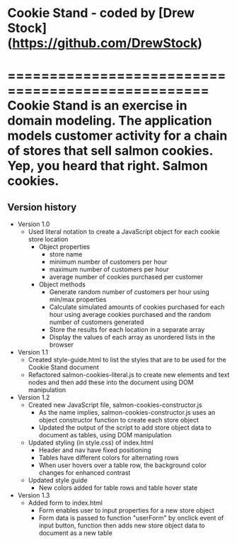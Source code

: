 # Cookie Stand - coded by [Drew Stock] (https://github.com/DrewStock)
==================================================
Cookie Stand is an exercise in domain modeling. The application models customer activity for a chain of stores that sell salmon cookies. Yep, you heard that right. Salmon cookies.
==================================================
## Version history
* Version 1.0
  * Used literal notation to create a JavaScript object for each cookie store location
    * Object properties
      * store name
      * minimum number of customers per hour
      * maximum number of customers per hour
      * average number of cookies purchased per customer
    * Object methods
      * Generate random number of customers per hour using min/max properties
      * Calculate simulated amounts of cookies purchased for each hour using average cookies purchased and the random   number of customers generated
      * Store the results for each location in a separate array
      * Display the values of each array as unordered lists in the browser
* Version 1.1
  * Created style-guide.html to list the styles that are to be used for the Cookie Stand document
  * Refactored salmon-cookies-literal.js to create new elements and text nodes and then add these into the document using DOM manipulation
* Version 1.2
  * Created new JavaScript file, salmon-cookies-constructor.js
    * As the name implies, salmon-cookies-constructor.js uses an object constructor function to create each store object
    * Updated the output of the script to add store object data to document as tables, using DOM manipulation
  * Updated styling (in style.css) of index.html
    * Header and nav have fixed positioning
    * Tables have different colors for alternating rows
    * When user hovers over a table row, the background color changes for enhanced contrast
  * Updated style guide
    * New colors added for table rows and table hover state
* Version 1.3
  * Added form to index.html
    * Form enables user to input properties for a new store object
    * Form data is passed to function "userForm" by onclick event of input button, function then adds new store object data to document as a new table 
